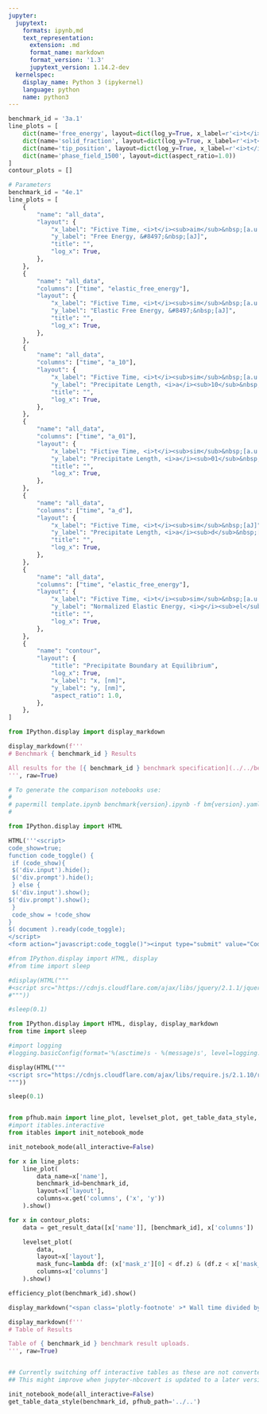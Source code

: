 ```yaml
---
jupyter:
  jupytext:
    formats: ipynb,md
    text_representation:
      extension: .md
      format_name: markdown
      format_version: '1.3'
      jupytext_version: 1.14.2-dev
  kernelspec:
    display_name: Python 3 (ipykernel)
    language: python
    name: python3
---
```


```python papermill={"duration": 0.015648, "end_time": "2023-03-15T16:05:28.996849", "exception": false, "start_time": "2023-03-15T16:05:28.981201", "status": "completed"} tags=["parameters"]
benchmark_id = '3a.1'
line_plots = [
    dict(name='free_energy', layout=dict(log_y=True, x_label=r'<i>t</i>', y_label=r'&#8497;', range_y=[1.8e6, 2.4e6], title="Free Energy v Time")),
    dict(name='solid_fraction', layout=dict(log_y=True, x_label=r'<i>t</i>')),
    dict(name='tip_position', layout=dict(log_y=True, x_label=r'<i>t</i>')),
    dict(name='phase_field_1500', layout=dict(aspect_ratio=1.0))
]
contour_plots = []
```

```python papermill={"duration": 0.014121, "end_time": "2023-03-15T16:05:29.013589", "exception": false, "start_time": "2023-03-15T16:05:28.999468", "status": "completed"} tags=["injected-parameters"]
# Parameters
benchmark_id = "4e.1"
line_plots = [
    {
        "name": "all_data",
        "layout": {
            "x_label": "Fictive Time, <i>t</i><sub>aim</sub>&nbsp;[a.u.]",
            "y_label": "Free Energy, &#8497;&nbsp;[aJ]",
            "title": "",
            "log_x": True,
        },
    },
    {
        "name": "all_data",
        "columns": ["time", "elastic_free_energy"],
        "layout": {
            "x_label": "Fictive Time, <i>t</i><sub>sim</sub>&nbsp;[a.u.]",
            "y_label": "Elastic Free Energy, &#8497;&nbsp;[aJ]",
            "title": "",
            "log_x": True,
        },
    },
    {
        "name": "all_data",
        "columns": ["time", "a_10"],
        "layout": {
            "x_label": "Fictive Time, <i>t</i><sub>sim</sub>&nbsp;[a.u.]",
            "y_label": "Precipitate Length, <i>a</i><sub>10</sub>&nbsp;[nm]",
            "title": "",
            "log_x": True,
        },
    },
    {
        "name": "all_data",
        "columns": ["time", "a_01"],
        "layout": {
            "x_label": "Fictive Time, <i>t</i><sub>sim</sub>&nbsp;[a.u.]",
            "y_label": "Precipitate Length, <i>a</i><sub>01</sub>&nbsp;[nm]",
            "title": "",
            "log_x": True,
        },
    },
    {
        "name": "all_data",
        "columns": ["time", "a_d"],
        "layout": {
            "x_label": "Fictive Time, <i>t</i><sub>sim</sub>&nbsp;[aJ]",
            "y_label": "Precipitate Length, <i>a</i><sub>d</sub>&nbsp;[nm]",
            "title": "",
            "log_x": True,
        },
    },
    {
        "name": "all_data",
        "columns": ["time", "elastic_free_energy"],
        "layout": {
            "x_label": "Fictive Time, <i>t</i><sub>sim</sub>&nbsp;[a.u.]",
            "y_label": "Normalized Elastic Energy, <i>g</i><sub>el</sub><sup>avg</sub>&nbsp;[aJ/nm<sup>2</sup>]",
            "title": "",
            "log_x": True,
        },
    },
    {
        "name": "contour",
        "layout": {
            "title": "Precipitate Boundary at Equilibrium",
            "log_x": True,
            "x_label": "x, [nm]",
            "y_label": "y, [nm]",
            "aspect_ratio": 1.0,
        },
    },
]

```

```python papermill={"duration": 0.010506, "end_time": "2023-03-15T16:05:29.026776", "exception": false, "start_time": "2023-03-15T16:05:29.016270", "status": "completed"} tags=[]
from IPython.display import display_markdown

display_markdown(f'''
# Benchmark { benchmark_id } Results

All results for the [{ benchmark_id } benchmark specification](../../benchmarks/benchmark{ benchmark_id }.ipynb/).
''', raw=True)
```

```python papermill={"duration": 0.009014, "end_time": "2023-03-15T16:05:29.038399", "exception": false, "start_time": "2023-03-15T16:05:29.029385", "status": "completed"} tags=[]
# To generate the comparison notebooks use:
# 
# papermill template.ipynb benchmark{version}.ipynb -f bm{version}.yaml
#
```

```python papermill={"duration": 0.015475, "end_time": "2023-03-15T16:05:29.057767", "exception": false, "start_time": "2023-03-15T16:05:29.042292", "status": "completed"} tags=[]
from IPython.display import HTML

HTML('''<script>
code_show=true; 
function code_toggle() {
 if (code_show){
 $('div.input').hide();
 $('div.prompt').hide();
 } else {
 $('div.input').show();
$('div.prompt').show();
 }
 code_show = !code_show
} 
$( document ).ready(code_toggle);
</script>
<form action="javascript:code_toggle()"><input type="submit" value="Code Toggle"></form>''')
```

```python papermill={"duration": 0.726566, "end_time": "2023-03-15T16:05:29.787234", "exception": false, "start_time": "2023-03-15T16:05:29.060668", "status": "completed"} tags=[]
#from IPython.display import HTML, display
#from time import sleep

#display(HTML("""
#<script src="https://cdnjs.cloudflare.com/ajax/libs/jquery/2.1.1/jquery.min.js"></script>
#"""))

#sleep(0.1)

from IPython.display import HTML, display, display_markdown
from time import sleep

#import logging
#logging.basicConfig(format='%(asctime)s - %(message)s', level=logging.DEBUG)

display(HTML("""
<script src="https://cdnjs.cloudflare.com/ajax/libs/require.js/2.1.10/require.min.js"></script>
"""))

sleep(0.1)


from pfhub.main import line_plot, levelset_plot, get_table_data_style, plot_order_of_accuracy, get_result_data, efficiency_plot
#import itables.interactive
from itables import init_notebook_mode

init_notebook_mode(all_interactive=False)
```

```python papermill={"duration": 11.838933, "end_time": "2023-03-15T16:05:41.629536", "exception": false, "start_time": "2023-03-15T16:05:29.790603", "status": "completed"} tags=[]
for x in line_plots:
    line_plot(
        data_name=x['name'],
        benchmark_id=benchmark_id,
        layout=x['layout'],
        columns=x.get('columns', ('x', 'y'))
    ).show()
```

```python papermill={"duration": 0.073651, "end_time": "2023-03-15T16:05:41.765014", "exception": false, "start_time": "2023-03-15T16:05:41.691363", "status": "completed"} tags=[]
for x in contour_plots:
    data = get_result_data([x['name']], [benchmark_id], x['columns'])

    levelset_plot(
        data,
        layout=x['layout'],
        mask_func=lambda df: (x['mask_z'][0] < df.z) & (df.z < x['mask_z'][1]),
        columns=x['columns']
    ).show()
```

```python papermill={"duration": 2.316949, "end_time": "2023-03-15T16:05:44.144736", "exception": false, "start_time": "2023-03-15T16:05:41.827787", "status": "completed"} tags=[]
efficiency_plot(benchmark_id).show()

display_markdown("<span class='plotly-footnote' >* Wall time divided by the total simulated time.</span>", raw=True)

```

```python papermill={"duration": 0.070814, "end_time": "2023-03-15T16:05:44.296355", "exception": false, "start_time": "2023-03-15T16:05:44.225541", "status": "completed"} tags=[]
display_markdown(f'''
# Table of Results

Table of { benchmark_id } benchmark result uploads.
''', raw=True)
```

```python papermill={"duration": 0.065327, "end_time": "2023-03-15T16:05:44.424438", "exception": false, "start_time": "2023-03-15T16:05:44.359111", "status": "completed"} tags=[]

```

```python papermill={"duration": 1.254586, "end_time": "2023-03-15T16:05:45.744890", "exception": false, "start_time": "2023-03-15T16:05:44.490304", "status": "completed"} tags=[]
## Currently switching off interactive tables as these are not converted to HTML properly.
## This might improve when jupyter-nbcovert is updated to a later version.

init_notebook_mode(all_interactive=False)
get_table_data_style(benchmark_id, pfhub_path='../..')
```

```python papermill={"duration": 0.086125, "end_time": "2023-03-15T16:05:45.922025", "exception": false, "start_time": "2023-03-15T16:05:45.835900", "status": "completed"} tags=[]

```
